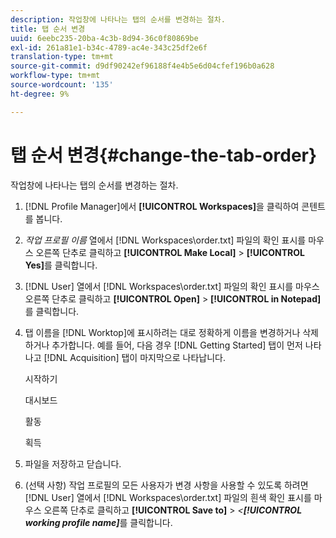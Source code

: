 ```yaml
---
description: 작업창에 나타나는 탭의 순서를 변경하는 절차.
title: 탭 순서 변경
uuid: 6eebc235-20ba-4c3b-8d94-36c0f80869be
exl-id: 261a81e1-b34c-4789-ac4e-343c25df2e6f
translation-type: tm+mt
source-git-commit: d9df90242ef96188f4e4b5e6d04cfef196b0a628
workflow-type: tm+mt
source-wordcount: '135'
ht-degree: 9%

---
```


# 탭 순서 변경{#change-the-tab-order}

작업창에 나타나는 탭의 순서를 변경하는 절차.

1. [!DNL Profile Manager]에서 **[!UICONTROL Workspaces]**&#x200B;을 클릭하여 콘텐트를 봅니다.
1. *작업 프로필 이름* 열에서 [!DNL Workspaces\order.txt] 파일의 확인 표시를 마우스 오른쪽 단추로 클릭하고 **[!UICONTROL Make Local]** > **[!UICONTROL Yes]**&#x200B;를 클릭합니다.
1. [!DNL User] 열에서 [!DNL Workspaces\order.txt] 파일의 확인 표시를 마우스 오른쪽 단추로 클릭하고 **[!UICONTROL Open]** > **[!UICONTROL in Notepad]**&#x200B;를 클릭합니다.
1. 탭 이름을 [!DNL Worktop]에 표시하려는 대로 정확하게 이름을 변경하거나 삭제하거나 추가합니다. 예를 들어, 다음 경우 [!DNL Getting Started] 탭이 먼저 나타나고 [!DNL Acquisition] 탭이 마지막으로 나타납니다.

   시작하기

   대시보드

   활동

   획득

1. 파일을 저장하고 닫습니다.
1. (선택 사항) 작업 프로필의 모든 사용자가 변경 사항을 사용할 수 있도록 하려면 [!DNL User] 열에서 [!DNL Workspaces\order.txt] 파일의 흰색 확인 표시를 마우스 오른쪽 단추로 클릭하고 **[!UICONTROL Save to]** > *&lt;**[!UICONTROL working profile name]***&#x200B;를 클릭합니다.
